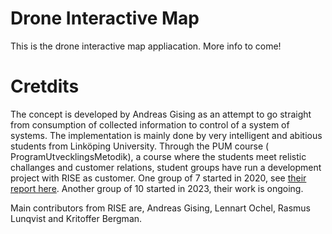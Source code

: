 # Drone Interactive Map
This is the drone interactive map appliacation. More info to come!

# Cretdits
The concept is developed by Andreas Gising as an attempt to go straight from consumption of collected information to control of a system of systems.
The implementation is mainly done by very intelligent and abitious students from Linköping University. Through the PUM course ( ProgramUtvecklingsMetodik), a course where the students meet relistic challanges and customer relations, student groups have run a development project with RISE as customer.
One group of 7 started in 2020, see [their report here](http://www.diva-portal.org/smash/record.jsf?pid=diva2:1444831).
Another group of 10 started in 2023, their work is ongoing.

Main contributors from RISE are, Andreas Gising, Lennart Ochel, Rasmus Lunqvist and Kritoffer Bergman.
